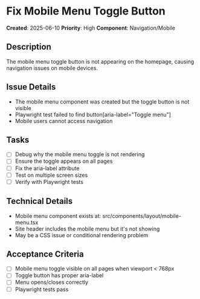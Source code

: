 # Fix Mobile Menu Toggle Button

**Created**: 2025-06-10
**Priority**: High
**Component**: Navigation/Mobile

## Description
The mobile menu toggle button is not appearing on the homepage, causing navigation issues on mobile devices.

## Issue Details
- The mobile menu component was created but the toggle button is not visible
- Playwright test failed to find button[aria-label="Toggle menu"]
- Mobile users cannot access navigation

## Tasks
- [ ] Debug why the mobile menu toggle is not rendering
- [ ] Ensure the toggle appears on all pages
- [ ] Fix the aria-label attribute
- [ ] Test on multiple screen sizes
- [ ] Verify with Playwright tests

## Technical Details
- Mobile menu component exists at: src/components/layout/mobile-menu.tsx
- Site header includes the mobile menu but it's not showing
- May be a CSS issue or conditional rendering problem

## Acceptance Criteria
- [ ] Mobile menu toggle visible on all pages when viewport < 768px
- [ ] Toggle button has proper aria-label
- [ ] Menu opens/closes correctly
- [ ] Playwright tests pass